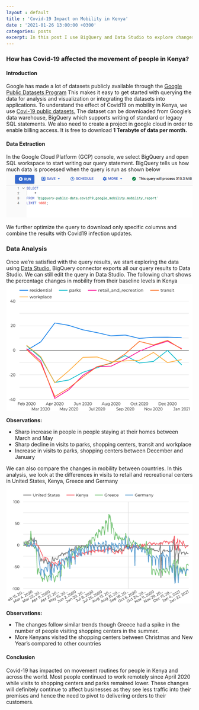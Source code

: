 ```yaml
---
layout : default
title : 'Covid-19 Impact on Mobility in Kenya'
date : '2021-01-26 13:00:00 +0300'
categories: posts
excerpt: In this post I use BigQuery and Data Studio to explore changes in movement of people in Kenya during Covid19 pandemic. The data is downloaded from Google Public Dataset store.
---
```



### How has Covid-19 affected the movement of people in Kenya?

#### Introduction
Google has made a lot of datasets publicly available through the [Google Public Datasets Program](https://cloud.google.com/public-datasets.) This makes it easy to get started with querying the data for analysis and visualization or integrating the datasets into applications. To understand the effect of Covid19 on mobility in Kenya, we use [Covi-19 public datasets.](https://console.cloud.google.com/marketplace/product/bigquery-public-datasets/covid19-public-data-program)
The dataset can be downloaded from Google’s data warehouse, BigQuery which supports writing of standard or legacy SQL statements. We also need to create a project in google cloud in order to enable billing access. It is free to download **1 Terabyte of data per month.**

#### Data Extraction
In the Google Cloud Platform (GCP) console, we select BigQuery and open SQL workspace to start writing our query statement. BigQuery tells us how much data is processed when the query is run as shown below
![](/assets/img/bigquery_sql.png)

We further optimize the query to download only specific columns and combine the results with Covid19 infection updates.

### Data Analysis
Once we’re satisfied with the query results, we start exploring the data using [Data Studio.](https://datastudio.google.com/overview) BigQuery connector exports all our query results to Data Studio. We can still edit the query in Data Studio.
The following chart shows the percentage changes in mobility from their baseline levels in Kenya
![](/assets/img/ke_mobility_overview.png)

**Observations:**
- Sharp increase in people in people staying at their homes between March and May
- Sharp decline in visits to parks, shopping centers, transit and workplace
- Increase in visits to parks, shopping centers between December and January

We can also compare the changes in mobility between countries. In this analysis, we look at the differences in visits to retail and recreational centers in United States, Kenya, Greece and Germany
![](/assets/img/ke_covid_mobility_comparison.png)

**Observations:**
- The changes follow similar trends though Greece had a spike in the number of people visiting shopping centers in the summer.
- More Kenyans visited the shopping centers between Christmas and New Year’s compared to other countries

#### Conclusion
Covid-19 has impacted on movement routines for people in Kenya and across the world. Most people continued to work remotely since April 2020 while visits to shopping centers and parks remained lower. These changes will definitely continue to affect businesses as they see less traffic into their premises and hence the need to pivot to delivering orders to their customers.